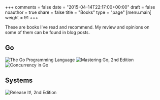 +++
comments = false
date = "2015-04-14T22:17:00+00:00"
draft = false
noauthor = true
share = false
title = "Books"
type = "page"
[menu.main]
weight = 91
+++

These are books I've read and recommend.  My review and opinions on some of them can be found in blog posts.

## Go

![The Go Programming Language](https://m.media-amazon.com/images/I/41aSIiETPPL._AC_UY436_FMwebp_QL65_.jpg)
![Mastering Go, 2nd Edition](https://m.media-amazon.com/images/I/71jkPWDXhpL._AC_UY436_FMwebp_QL65_.jpg)
![Concurrency in Go](https://m.media-amazon.com/images/I/91boXuKgKSL._AC_UY436_FMwebp_QL65_.jpg)

## Systems

![Release It!, 2nd Edition](https://images-na.ssl-images-amazon.com/images/I/414CRjLjwgL._SX403_BO1,204,203,200_.jpg)